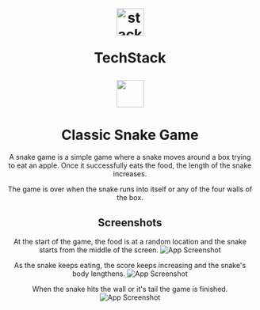 <h1 align="center">
  <img src="https://ik.imagekit.io/pq7opoglh/GitHub_ReadMe/stack_GjMfbKvDP.svg?ik-sdk-version=javascript-1.4.3&updatedAt=1655143763495" width="55" alt="stacklogo" />

 TechStack</h1>

<div align="center"><img width="55" src="https://raw.githubusercontent.com/gilbarbara/logos/master/logos/python.svg"/>


# Classic Snake Game
A snake game is a simple game where a snake moves around a box trying to eat an apple. Once it successfully eats the food, the length of the snake increases.

The game is over when the snake runs into itself or any of the four walls of the box.


## Screenshots
At the start of the game, the food is at a random location and the snake starts from the middle of the screen.
![App Screenshot](https://ik.imagekit.io/pq7opoglh/GitHub_ReadMe/PythonMiniProjects/Snake_Game/snapshot_01_yZWga6YUD.png?ik-sdk-version=javascript-1.4.3&updatedAt=1655143121477)

As the snake keeps eating, the score keeps increasing and the snake's body lengthens.
![App Screenshot](https://ik.imagekit.io/pq7opoglh/GitHub_ReadMe/PythonMiniProjects/Snake_Game/snapshot_02_Woei6jiOX.png?ik-sdk-version=javascript-1.4.3&updatedAt=1655143427425)

When the snake hits the wall or it's tail the game is finished.
![App Screenshot](https://ik.imagekit.io/pq7opoglh/GitHub_ReadMe/PythonMiniProjects/Snake_Game/game_over_KYWPcQKpQ.png?ik-sdk-version=javascript-1.4.3&updatedAt=1655143535877)
